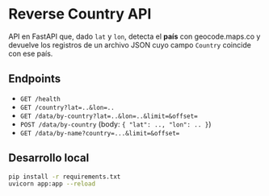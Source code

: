 # Reverse Country API

API en FastAPI que, dado `lat` y `lon`, detecta el **país** con geocode.maps.co y devuelve
los registros de un archivo JSON cuyo campo `Country` coincide con ese país.

## Endpoints
- `GET /health`
- `GET /country?lat=..&lon=..`
- `GET /data/by-country?lat=..&lon=..&limit=&offset=`
- `POST /data/by-country` (body: `{ "lat": .., "lon": .. }`)
- `GET /data/by-name?country=...&limit=&offset=`

## Desarrollo local
```bash
pip install -r requirements.txt
uvicorn app:app --reload
